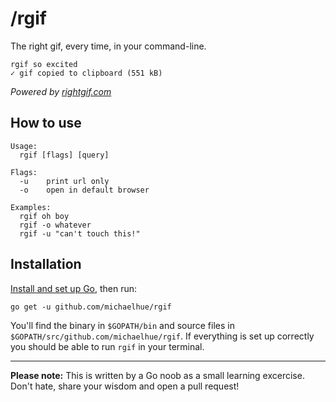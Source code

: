 # /rgif

The right gif, every time, in your command-line.  

```
rgif so excited
✓ gif copied to clipboard (551 kB)
```

_Powered by [rightgif.com](https://rightgif.com)_

## How to use

```
Usage:
  rgif [flags] [query]

Flags:
  -u    print url only
  -o    open in default browser

Examples:
  rgif oh boy
  rgif -o whatever
  rgif -u "can't touch this!"
```

## Installation

[Install and set up Go](https://golang.org/doc/install), then run:

```
go get -u github.com/michaelhue/rgif
```

You'll find the binary in `$GOPATH/bin` and source files in `$GOPATH/src/github.com/michaelhue/rgif`. If everything is set up correctly you should be able to run `rgif` in your terminal.

---

**Please note:** This is written by a Go noob as a small learning excercise. Don't hate, share your wisdom and open a pull request!